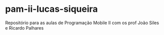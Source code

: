 # pam-ii-lucas-siqueira
Repositório para as aulas de Programação Mobile II com os prof João Siles e Ricardo Palhares
